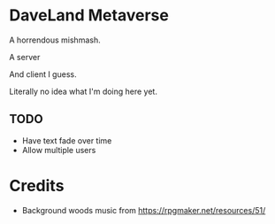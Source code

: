 # DaveLand Metaverse

A horrendous mishmash.

A server

And client I guess.

Literally no idea what I'm doing here yet.

## TODO

- Have text fade over time
- Allow multiple users

# Credits

- Background woods music from https://rpgmaker.net/resources/51/